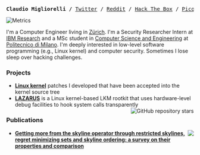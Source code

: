 <p><pre align="center">
<strong>Claudio Migliorelli /</strong> <a href="https://twitter.com/migliio">Twitter</a> / <a href="https://www.reddit.com/user/migliio">Reddit</a> / <a href="https://app.hackthebox.com/profile/424092">Hack The Box</a> / <a href="https://play.picoctf.org/users/migliio">PicoCTF</a> / <a href="https://cryptohack.org/user/migliio/">CryptoHack</a> / <a href="mailto:migliorelliclaudio@gmail.com">E-mail</a> </pre></p>

![Metrics](https://metrics.lecoq.io/migliio?template=classic&base.indepth=false&config.timezone=Europe%2FRome)

I'm a Computer Engineer living in [Zürich](https://en.wikipedia.org/wiki/Z%C3%BCrich). I'm a Security Researcher Intern at [IBM Research](https://research.ibm.com/labs/zurich) and a MSc student in [Computer Science and Engineering](https://www4.ceda.polimi.it/manifesti/manifesti/controller/ManifestoPublic.do?check_params=1&aa=2021&k_corso_la=481&lang=EN&k_indir=T2A&__pj0=0&__pj1=24fcaca386b342c57fa9fac710f8934e) at [Politecnico di Milano](https://en.wikipedia.org/wiki/Polytechnic_University_of_Milan). I'm deeply interested in low-level software programming (e.g., Linux kernel) and computer security. Sometimes I lose sleep over hacking challenges.

### Projects
- **[Linux kernel](https://git.kernel.org/pub/scm/linux/kernel/git/next/linux-next.git/log/?qt=grep&q=claudio.migliorelli%40mail.polimi.it)** patches I developed that have been accepted into the kernel source tree
- **[LAZARUS](https://github.com/migliio/LAZARUS)** is a Linux kernel-based LKM rootkit that uses hardware-level debug facilities to hook system calls transparently <img align="right" alt="GitHub repository stars" src="https://img.shields.io/github/stars/migliio/LAZARUS?style=social">

### Publications
- <a href="https://arxiv.org/abs/2203.14086"><img src="https://img.shields.io/badge/arXiv-2203.14086-cfd8dc?labelColor=black&style=flat-square" align="right"/></a> **[Getting more from the skyline operator through restricted skylines,
regret minimizing sets and skyline ordering: a survey on their
properties and comparison](https://arxiv.org/pdf/2203.14086.pdf)**
